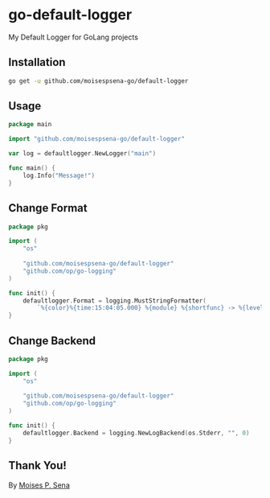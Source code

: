 # go-default-logger
My Default Logger for GoLang projects

## Installation

```bash
go get -u github.com/moisespsena-go/default-logger
```

## Usage

```go
package main

import "github.com/moisespsena-go/default-logger"

var log = defaultlogger.NewLogger("main")

func main() {
	log.Info("Message!")
}
```

## Change Format

```go
package pkg

import (
	"os"
	
	"github.com/moisespsena-go/default-logger"
	"github.com/op/go-logging"
)

func init() {
	defaultlogger.Format = logging.MustStringFormatter(
		`%{color}%{time:15:04:05.000} %{module} %{shortfunc} -> %{level:.4s} %{id:03x}%{color:reset} %{message}`)
}
```

## Change Backend

```go
package pkg

import (
	"os"
	
	"github.com/moisespsena-go/default-logger"
	"github.com/op/go-logging"
)

func init() {
	defaultlogger.Backend = logging.NewLogBackend(os.Stderr, "", 0)
}
```

## Thank You!

By [Moises P. Sena](https://github.com/moisespsena)